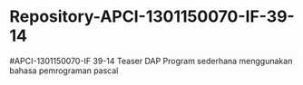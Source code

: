 # Repository-APCI-1301150070-IF-39-14
#APCI-1301150070-IF 39-14 Teaser DAP Program sederhana menggunakan bahasa pemrograman pascal

